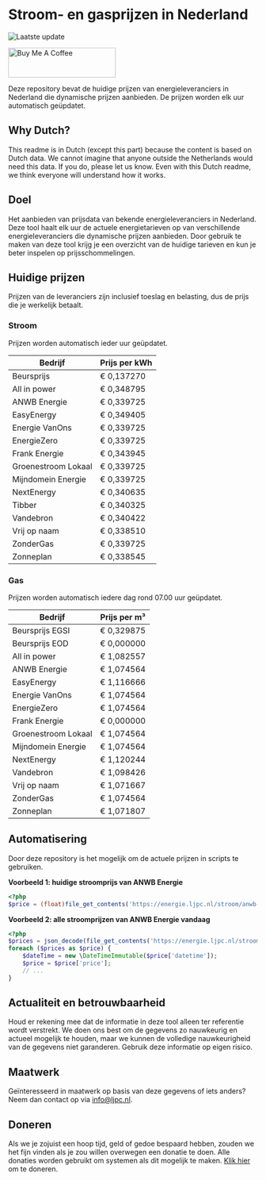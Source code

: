 # Stroom- en gasprijzen in Nederland

![Laatste update](https://img.shields.io/badge/laatste%20update-2023--08--21%2008%3A00%20CET-brightgreen)

<a href="https://www.buymeacoffee.com/Lars-" target="_blank"><img src="https://cdn.buymeacoffee.com/buttons/v2/default-orange.png" alt="Buy Me A Coffee" height="60" style="height: 60px !important;width: 217px !important;" ></a>

Deze repository bevat de huidige prijzen van energieleveranciers in Nederland die dynamische prijzen aanbieden. De prijzen worden elk uur automatisch geüpdatet.

## Why Dutch?

This readme is in Dutch (except this part) because the content is based on Dutch data. We cannot imagine that anyone outside the Netherlands would need this data. If you do, please let us know. Even with this Dutch readme, we think
everyone will understand how it works.

## Doel

Het aanbieden van prijsdata van bekende energieleveranciers in Nederland. Deze tool haalt elk uur de actuele energietarieven op van verschillende energieleveranciers die dynamische prijzen aanbieden. Door gebruik te maken van deze tool
krijg je een overzicht van de huidige tarieven en kun je beter inspelen op prijsschommelingen.

## Huidige prijzen

Prijzen van de leveranciers zijn inclusief toeslag en belasting, dus de prijs die je werkelijk betaalt.

### Stroom

Prijzen worden automatisch ieder uur geüpdatet.

 Bedrijf | Prijs per kWh 
---------|---------------
Beursprijs | € 0,137270
All in power | € 0,348795
ANWB Energie | € 0,339725
EasyEnergy | € 0,349405
Energie VanOns | € 0,339725
EnergieZero | € 0,339725
Frank Energie | € 0,343945
Groenestroom Lokaal | € 0,339725
Mijndomein Energie | € 0,339725
NextEnergy | € 0,340635
Tibber | € 0,340325
Vandebron | € 0,340422
Vrij op naam | € 0,338510
ZonderGas | € 0,339725
Zonneplan | € 0,338545


### Gas

Prijzen worden automatisch iedere dag rond 07.00 uur geüpdatet.

 Bedrijf | Prijs per m³ 
---------|--------------
Beursprijs EGSI | € 0,329875
Beursprijs EOD | € 0,000000
All in power | € 1,082557
ANWB Energie | € 1,074564
EasyEnergy | € 1,116666
Energie VanOns | € 1,074564
EnergieZero | € 1,074564
Frank Energie | € 0,000000
Groenestroom Lokaal | € 1,074564
Mijndomein Energie | € 1,074564
NextEnergy | € 1,120244
Vandebron | € 1,098426
Vrij op naam | € 1,071667
ZonderGas | € 1,074564
Zonneplan | € 1,071807


## Automatisering

Door deze repository is het mogelijk om de actuele prijzen in scripts te gebruiken.

**Voorbeeld 1: huidige stroomprijs van ANWB Energie**

```php
<?php
$price = (float)file_get_contents('https://energie.ljpc.nl/stroom/anwb-energie-nu.txt');

```

**Voorbeeld 2: alle stroomprijzen van ANWB Energie vandaag**

```php
<?php
$prices = json_decode(file_get_contents('https://energie.ljpc.nl/stroom/all-in-power-vandaag.json'),true);
foreach ($prices as $price) {
    $dateTime = new \DateTimeImmutable($price['datetime']);
    $price = $price['price'];
    // ...
}
```

## Actualiteit en betrouwbaarheid

Houd er rekening mee dat de informatie in deze tool alleen ter referentie wordt verstrekt. We doen ons best om de gegevens zo nauwkeurig en actueel mogelijk te houden, maar we kunnen de volledige nauwkeurigheid van de gegevens niet
garanderen. Gebruik deze informatie op eigen risico.

## Maatwerk

Geïnteresseerd in maatwerk op basis van deze gegevens of iets anders? Neem dan contact op
via [info@ljpc.nl](mailto:info@ljpc.nl?subject=Energie%20prijzen).

## Doneren

Als we je zojuist een hoop tijd, geld of gedoe bespaard hebben, zouden we het fijn vinden als je zou willen overwegen een
donatie te doen. Alle donaties worden gebruikt om systemen als dit mogelijk te
maken. [Klik hier](https://www.buymeacoffee.com/Lars-) om te doneren.
